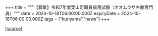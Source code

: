+++
title = """【募集】令和7年度栗山町職員採用試験（オオムラサキ館専門員）"""
date = 2024-10-18T06:00:00.000Z
expiryDate = 2024-10-18T06:00:00.000Z
tags = ["kuriyama","news"]
+++


[[source]](https://www.town.kuriyama.hokkaido.jp/site/saiyou/29192.html)
